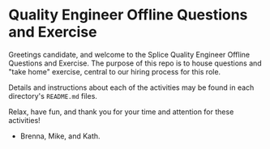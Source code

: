 # Quality Engineer Offline Questions and Exercise

Greetings candidate, and welcome to the Splice Quality Engineer Offline Questions and Exercise. The purpose of this repo is to house questions and "take home" exercise, central to our hiring process for this role. 

Details and instructions about each of the activities may be found in each directory's `README.md` files.

Relax, have fun, and thank you for your time and attention for these activities!

- Brenna, Mike, and Kath.
